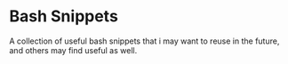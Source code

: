 # Bash Snippets

A collection of useful bash snippets that i may want to reuse in the future, and others may find useful as well.
